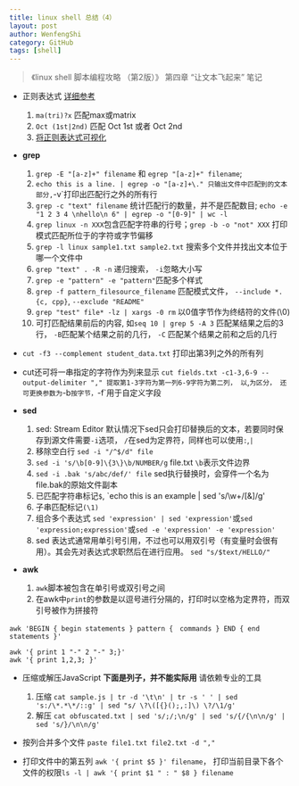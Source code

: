 ```yaml
---
title: linux shell 总结（4）
layout: post
author: WenfengShi
category: GitHub
tags: [shell]
---
```


>《linux shell 脚本编程攻略 （第2版）》 第四章 “让文本飞起来” 笔记

- 正则表达式 [详细参考](http://opensourceforu.com/2011/04/sed-explained-part-1/)
    1. `ma(tri)?x` 匹配max或matrix
    2. `Oct (1st|2nd)` 匹配 Oct 1st 或者 Oct 2nd
    3. [将正则表达式可视化](https://regexper.com/)

- **grep**
    1. `grep -E "[a-z]+" filename` 和 `egrep "[a-z]+" filename`;
    2. `echo this is a line. | egrep -o "[a-z]+\." 只输出文件中匹配到的文本部分,`-v`打印出匹配行之外的所有行
    3. `grep -c "text" filename` 统计匹配行的数量，并不是匹配数目; `echo -e "1 2 3 4 \nhello\n 6" | egrep -o "[0-9]" | wc -l`
    4. `grep linux -n XXX`包含匹配字符串的行号；`grep -b -o "not" XXX` 打印模式匹配所位于的字符或字节偏移
    5. `grep -l linux sample1.txt sample2.txt` 搜索多个文件并找出文本位于哪一个文件中
    6. `grep "text" . -R -n` 递归搜索， `-i`忽略大小写
    7. `grep -e "pattern" -e "pattern"`匹配多个样式
    8. `grep -f pattern_filesource_filename` 匹配模式文件， `--include *.{c, cpp}`, `--exclude "README"`
    9. `grep "test" file* -lz | xargs -0 rm` 以0值字节作为终结符的文件(\0)
    10. 可打匹配结果前后的内容, 如`seq 10 | grep 5 -A 3` 匹配某结果之后的3行， `-B`匹配某个结果之前的几行， `-C` 匹配某个结果之前和之后的几行

- `cut -f3 --complement student_data.txt` 打印出第3列之外的所有列

- cut还可将一串指定的字符作为列来显示 `cut fields.txt -c1-3,6-9 --output-delimiter "," 提取第1-3字符为第一列6-9字符为第二列， 以`,`为区分， 还可更换参数为`-b` 按字节， `-f`用于自定义字段

- **sed**
    1. sed: Stream Editor 默认情况下sed只会打印替换后的文本，若要同时保存到源文件需要`-i`选项， `/`在sed为定界符，同样也可以使用`:`,`|`
    2. 移除空白行 `sed -i "/^$/d" file`
    3. `sed -i 's/\b[0-9]\{3\}\b/NUMBER/g` file.txt `\b`表示文件边界
    4. `sed -i .bak 's/abc/def/' file` sed执行替换时，会穿件一个名为file.bak的原始文件副本
    5. 已匹配字符串标记`$`, `echo this is an example | sed 's/\w\+/[&]/g'
    6. 子串匹配标记`(\1)`
    7. 组合多个表达式 `sed 'expression' | sed 'expression'`或`sed 'expression;expression'`或`sed -e 'expression' -e 'expression'`
    8. sed 表达式通常用单引号引用，不过也可以用双引号（有变量时会很有用）。其会先对表达式求职然后在进行应用。 `sed "s/$text/HELLO/"`

- **awk**
    1. `awk`脚本被包含在单引号或双引号之间
    2. 在awk中`print`的参数是以逗号进行分隔的，打印时以空格为定界符，而双引号被作为拼接符

```
awk 'BEGIN { begin statements } pattern {　commands } END { end statements }'

awk '{ print 1 "-" 2 "-" 3;}'
awk '{ print 1,2,3; }'
```

- 压缩或解压JavaScript **下面是列子，并不能实际用** 请依赖专业的工具
    1. 压缩 `cat sample.js | tr -d '\t\n' | tr -s ' ' | sed 's:/\*.*\*/::g' | sed "s/ \?\([{}();,:]\) \?/\1/g'`
    2. 解压 `cat obfuscated.txt | sed 's/;/;\n/g' | sed 's/{/{\n\n/g' | sed 's/}/\n\n/g' `

- 按列合并多个文件 `paste file1.txt file2.txt -d ","`

- 打印文件中的第五列 `awk '{ print $5 }' filename`， 打印当前目录下各个文件的权限`ls -l | awk '{ print $1 " : " $8 } filename`



